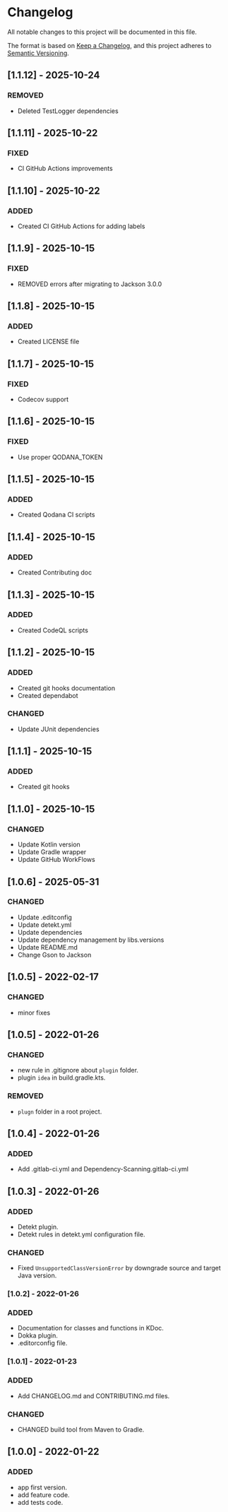 # Changelog

All notable changes to this project will be documented in this file.

The format is based on [Keep a Changelog](https://keepachangelog.com/en/1.0.0/), and this project adheres
to [Semantic Versioning](https://semver.org/spec/v2.0.0.html).

## [1.1.12] - 2025-10-24

### REMOVED

- Deleted TestLogger dependencies

## [1.1.11] - 2025-10-22

### FIXED

- CI GitHub Actions improvements

## [1.1.10] - 2025-10-22

### ADDED

- Created CI GitHub Actions for adding labels

## [1.1.9] - 2025-10-15

### FIXED

- REMOVED errors after migrating to Jackson 3.0.0

## [1.1.8] - 2025-10-15

### ADDED

- Created LICENSE file

## [1.1.7] - 2025-10-15

### FIXED

- Codecov support

## [1.1.6] - 2025-10-15

### FIXED

- Use proper QODANA_TOKEN

## [1.1.5] - 2025-10-15

### ADDED

- Created Qodana CI scripts

## [1.1.4] - 2025-10-15

### ADDED

- Created Contributing doc

## [1.1.3] - 2025-10-15

### ADDED

- Created CodeQL scripts

## [1.1.2] - 2025-10-15

### ADDED

- Created git hooks documentation
- Created dependabot

### CHANGED

- Update JUnit dependencies

## [1.1.1] - 2025-10-15

### ADDED

- Created git hooks

## [1.1.0] - 2025-10-15

### CHANGED

- Update Kotlin version
- Update Gradle wrapper
- Update GitHub WorkFlows

## [1.0.6] - 2025-05-31

### CHANGED

- Update .editconfig
- Update detekt.yml
- Update dependencies
- Update dependency management by libs.versions
- Update README.md
- Change Gson to Jackson

## [1.0.5] - 2022-02-17

### CHANGED

- minor fixes

## [1.0.5] - 2022-01-26

### CHANGED

- new rule in .gitignore about `plugin` folder.
- plugin `idea` in build.gradle.kts.

### REMOVED

- `plugn` folder in a root project.

## [1.0.4] - 2022-01-26

### ADDED

- Add .gitlab-ci.yml and Dependency-Scanning.gitlab-ci.yml

## [1.0.3] - 2022-01-26

### ADDED

- Detekt plugin.
- Detekt rules in detekt.yml configuration file.

### CHANGED

- Fixed `UnsupportedClassVersionError` by downgrade source and target Java version.

### [1.0.2] - 2022-01-26

### ADDED

- Documentation for classes and functions in KDoc.
- Dokka plugin.
- .editorconfig file.

### [1.0.1] - 2022-01-23

### ADDED

- Add CHANGELOG.md and CONTRIBUTING.md files.

### CHANGED

- CHANGED build tool from Maven to Gradle.

## [1.0.0] - 2022-01-22

### ADDED

- app first version.
- add feature code.
- add tests code.
